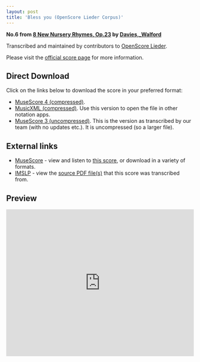 ```yaml
---
layout: post
title: 'Bless you (OpenScore Lieder Corpus)'
---
```


__No.6 from [8 New Nursery Rhymes, Op.23](https://fourscoreandmore.org/openscore/lieder/Davies,_Walford/8_New_Nursery_Rhymes,_Op.23/) by [Davies,_Walford](https://fourscoreandmore.org/openscore/lieder/Davies,_Walford)__

Transcribed and maintained by contributors to [OpenScore Lieder].

Please visit the [official score page] for more information.

[official score page]: https://musescore.com/openscore-lieder-corpus/scores/6218737
[OpenScore Lieder]: https://musescore.com/openscore-lieder-corpus

## Direct Download

Click on the links below to download the score in your preferred format:
- [MuseScore 4 (compressed)](https://github.com/openscore/lieder/blob/main/scores/Davies,_Walford/8_New_Nursery_Rhymes,_Op.23/6_Bless_you/lc6218737.mscz?raw=true).
- [MusicXML (compressed)](https://github.com/openscore/lieder/blob/main/scores/Davies,_Walford/8_New_Nursery_Rhymes,_Op.23/6_Bless_you/lc6218737.mxl?raw=true). Use this version to open the file in other notation apps.
- [MuseScore 3 (uncompressed)](https://github.com/openscore/lieder/blob/main/scores/Davies,_Walford/8_New_Nursery_Rhymes,_Op.23/6_Bless_you/lc6218737.mscx?raw=true). This is the version as transcribed by our team (with no updates etc.). It is uncompressed (so a larger file).

## External links

- [MuseScore] - view and listen to [this score][MuseScore], or download in a variety of formats.
- [IMSLP] - view the [source PDF file(s)][IMSLP] that this score was transcribed from.

[MuseScore]: https://musescore.com/score/6218737
[IMSLP]: https://imslp.org/wiki/Special:ReverseLookup/333826

## Preview

<iframe width="100%" height="394" src="https://musescore.com/openscore-lieder-corpus/scores/6218737/embed" frameborder="0" allowfullscreen allow="autoplay; fullscreen"></iframe>
